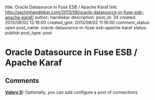 title: Oracle Datasource in Fuse ESB / Apache Karaf
link: http://sachinhandiekar.com/2013/08/oracle-datasource-in-fuse-esb-apache-karaf/
author: handiekar
description: 
post_id: 34
created: 2013/08/02 12:16:00
created_gmt: 2013/08/02 11:16:00
comment_status: open
post_name: oracle-datasource-in-fuse-esb-apache-karaf
status: publish
post_type: post

# Oracle Datasource in Fuse ESB / Apache Karaf



## Comments

**[Valery D](#22 "2016-03-02 12:22:33"):** Optionally, you can add configure a pool of connections  
  
<?xml version="1.0" encoding="UTF-8"?>  
<blueprint xmlns="http://www.osgi.org/xmlns/blueprint/v1.0.0">  
  
<bean id="dataSource" class="oracle.jdbc.pool.OracleDataSource">  
<property name="URL" value="jdbc:oracle:thin:@[hostname

